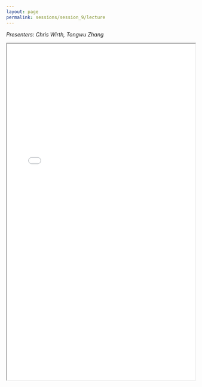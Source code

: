 ```yaml
---
layout: page
permalink: sessions/session_9/lecture
---
```


*Presenters: Chris Wirth, Tongwu Zhang*

<!--[Download lecture slides](https://github.com/NCI-ITEB/tumor_epidemiology_approaches_materials/raw/main/lecture_materials/lecture_8/Session_8_lecture-Identifying_cancer_drivers.pdf)-->

<iframe src="lecture_assets/Session_9_Tumor_Evolution.pdf" width="100%" height="900rem" allowfullscreen="true" mozallowfullscreen="true" webkitallowfullscreen="true"></iframe>
